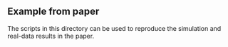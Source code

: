 ## Example from paper

The scripts in this directory can be used to reproduce the simulation and real-data results in the paper.



 
